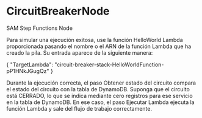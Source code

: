 # CircuitBreakerNode
SAM Step Functions Node

Para simular una ejecución exitosa, use la función HelloWorld Lambda proporcionada pasando el nombre o el ARN de la función Lambda que ha creado la pila. Su entrada aparece de la siguiente manera:

{
  "TargetLambda": "circuit-breaker-stack-HelloWorldFunction-pP1HNkJGugQz"
}

Durante la ejecución correcta, el paso Obtener estado del circuito compara el estado del circuito con la tabla de DynamoDB. Suponga que el circuito está CERRADO, lo que se indica mediante cero registros para ese servicio en la tabla de DynamoDB. En ese caso, el paso Ejecutar Lambda ejecuta la función Lambda y sale del flujo de trabajo correctamente.
